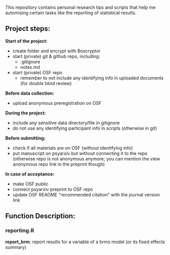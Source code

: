 This repository contains personal research tips and scripts that help me automising certain tasks like the reporting of statistical results.  

## Project steps:
**Start of the project:**
- create folder and encrypt with Boxcryptor
- start (private) git & github repo, including:
   - .gitignore
   - notes.md
- start (private) OSF repo
   - remember to not include any identifying info in uploaded documents (for double blind review)

**Before data collection:**
- upload anonymous preregistration on OSF 

**During the project:**
- include any sensitive data directory/file in gitignore
- do not use any identifying participant info in scripts (otherwise in git)

**Before submitting:**
- check if all materials are on OSF (without identifying info)
- put manuscript on psyarxiv but without connecting it to the repo (otherwise repo is not anonymous anymore; you can mention the view anonymous repo link in the preprint though)

**In case of acceptance:**
- make OSF public
- connect psyarxiv preprint to OSF repo
- update OSF README "recommended citation" with the journal version link

## Function Description:
### reporting.R 

**report_brm**: report results for a variable of a brms model (or its fixed effects summary)
